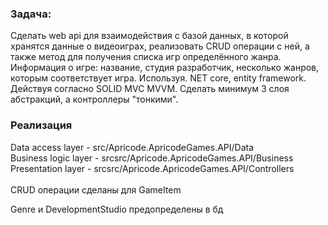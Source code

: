 ### Задача: 

Сделать web api для взаимодействия с базой данных, в которой хранятся данные о видеоиграх, реализовать CRUD операции с ней, а также метод для получения списка игр определённого жанра.
Информация о игре: название, студия разработчик, несколько жанров, которым соответствует игра.
Используя. NET core, entity framework.
Действуя согласно SOLID MVC MVVM.
Сделать минимум 3 слоя абстракций, а контроллеры "тонкими".

### Реализация
  Data access layer - src/Apricode.ApricodeGames.API/Data<br />
  Business logic layer - srcsrc/Apricode.ApricodeGames.API/Business<br />
  Presentation layer - srcsrc/Apricode.ApricodeGames.API/Controllers<br /><br />
CRUD операции сделаны для GameItem

Genre и DevelopmentStudio предопределены в бд
